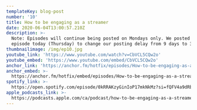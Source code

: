 ```yaml
---
templateKey: blog-post
number: '10'
title: How to be engaging as a streamer
date: 2020-06-04T13:00:57.210Z
description: >-
  Note: Episodes will continue being posted on Mondays only. We posted this
  episode today (Thursday) to change our posting delay from 9 days to 3. 
thumbnailimage: /img/ep10.jpg
youtube_link: 'https://www.youtube.com/watch?v=CbVCL5CQw2o'
youtube_embed: 'https://www.youtube.com/embed/CbVCL5CQw2o'
anchor_link: 'https://anchor.fm/hotfix/episodes/How-to-be-engaging-as-a-streamer-eev9go'
anchor_embed: >-
  https://anchor.fm/hotfix/embed/episodes/How-to-be-engaging-as-a-streamer-eev9go/a-a2ci74c
spotify_link: >-
  https://open.spotify.com/episode/0kRRAKzyGinIoP17mkNkMz?si=fQFV4a9dRby_CP9OmPwkyg
apple_podcasts_link: >-
  https://podcasts.apple.com/ca/podcast/how-to-be-engaging-as-a-streamer/id1509473966?i=1000476796720
---
```

